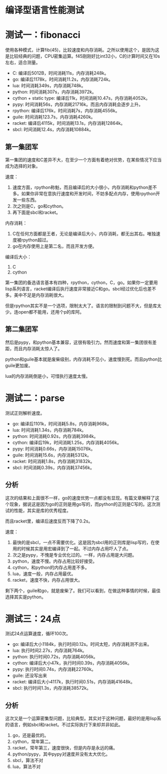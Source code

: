 # 编译型语言性能测试 #

# 测试一：fibonacci #

使用各种模式，计算fib(45)，比较速度和内存消耗。之所以使用这个，是因为这是比较经典的问题，CPU密集运算。f45刚刚好比int32小，C的计算时间又在10s左右，适合测量。

* C: 编译后5012B，时间消耗11s，内存消耗248k。
* go: 编译后1178k，时间消耗11.2s，内存消耗724k。
* lua: 时间消耗349s，内存消耗748k。
* python: 时间消耗307s，内存消耗3972k。
* cython + static type: 编译后11k，时间消耗10.47s，内存消耗4052k。
* pypy: 时间消耗56s，内存消耗21716k。而且内存消耗会逐步上升。
* rpython: 编译后176k，时间消耗7s，内存消耗4556k。
* guile: 时间消耗123.7s，内存消耗4260k。
* racket: 编译后4115k，时间消耗13.1s，内存消耗12864k。
* sbcl: 时间消耗12.4s，内存消耗10884k。

## 第一集团军 ##

第一集团的速度和C差异不大，在至少一个方面有着绝对优势，在某些情况下应当成为选择的对象。

速度：

1. 速度方面，rpython称魁，而且编译后的大小很小，内存消耗和python差不多。如果你非常在意执行速度和开发时间，不妨多配点内存，使用rpython开发一些东西。
2. 次之则是C，go和cython。
3. 再下面是sbcl和racket。

内存消耗：

1. C在任何方面都是王者，无论是编译后大小，内存消耗，都无出其右。唯独速度被rpython超过。
2. go在内存使用上是第二名，而且开发方便。

编译后大小：

1. C
2. cython

第一集团的备选语言基本有四种，rpython，cython，C，go。如果你一定要用lisp系列语言，racket编译后执行速度非常接近C和go。sbcl经过优化后也差不多。美中不足是内存消耗很大。

但是rpython其实不是一个选项，限制太大了。语言的限制到问题不大，但是库太少。连open都不能用，还用个p的库阿。

## 第二集团军 ##

然后是pypy，和python基本兼容，这很有吸引力。然而速度和第一集团很有差距，而且内存消耗太惊人了。

python和guile基本就是废柴级别，内存消耗不见小，速度慢到死。而且python比guile更加废。

lua的内存消耗倒是小，可惜执行速度太慢。

# 测试二：parse #

测试正则解析速度。

* go: 编译后1101k，时间消耗5.8s，内存消耗968k。
* lua: 时间消耗1.34s，内存消耗784k。
* python: 时间消耗0.92s，内存消耗3984k。
* cython: 编译后19k，时间消耗1.25s，内存消耗4056k。
* pypy: 时间消耗0.66s，内存消耗15076k。
* guile: 时间消耗15.6s，内存消耗5312k。
* racket: 时间消耗1.8s，内存消耗31832k。
* sbcl: 时间消耗0.39s，内存消耗37456k。

## 分析 ##

这次的结果和上面很不一样，go的速度优势一点都没有显现。有篇文章解释了这个现象，据说这是因为go的正则是用go写的，而python的正则是C写的。这次测试的性能，其实是库的优秀程度。

而且racket里，编译后速度反而下降了0.2s。

速度：

1. 最快的是sbcl，一点不需要优化。这是因为sbcl用的正则库是lisp写的，在使用的时候其实是用宏编译到了一起。不过内存占用吓人了点。
2. 次之是pypy，不愧是专业优化过的。一样，内存占用是大问题。
3. python，速度不慢。内存占用比较好接受。
4. cython，和python的内存占用差不多。
5. lua，速度一般，内存占用最优。
6. racket，速度不快，内存占用很大。

剩下两个，guile和go，就是废柴了。我们可以看到，在做这种事情的时候，最佳选择其实是python。

# 测试三：24点 #

测试24点运算速度，循环100次。

* go: 编译后大小1184k，执行时间0.12s。时间太短，内存消耗测不出来。
* lua: 执行时间2.27s，内存消耗764k。
* python: 执行时间0.72s，内存消耗4056k。
* cython: 编译后大小47k，执行时间0.39s，内存消耗4056k。
* pypy: 执行时间0.74s，内存消耗22760k。
* guile: 还没写出来
* racket: 编译后大小4117k，执行时间0.51s，内存消耗41648k。
* sbcl: 执行时间1.3s，内存消耗38572k。

## 分析 ##

这次又是一个运算密集型问题，比较典型。其实对于这种问题，最好的是用lisp系的语言，例如sbcl和racket。不过实际执行下来却并非如此。

1. go，还是最优的。
2. cython，常年第二。
3. racket，常年第三，速度很快，但是内存是永远的痛。
4. python/pypy，其中pypy对速度并没有太大优化。
5. sbcl，算法不对
6. lua，算法不对
